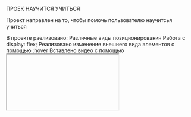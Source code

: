 ПРОЕК НАУЧИТСЯ УЧИТЬСЯ

Проект направлен на то, чтобы помочь пользователю научитсья учиться

В проекте раелизовано:
Различные виды позиционирования
Работа с display: flex;
Реализовано изменение внешнего вида элементов с помощью :hover
Вставлено видео с помощью <iframe>
Реализована анимация черезе css